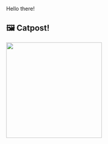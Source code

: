 Hello there!



## 🖼️ Catpost!

<sub>
    <img src="https://cdn2.thecatapi.com/images/5p2.jpg" height="256">
</sub>

